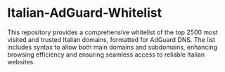 # Italian-AdGuard-Whitelist
This repository provides a comprehensive whitelist of the top 2500 most visited and trusted Italian domains, formatted for AdGuard DNS. The list includes syntax to allow both main domains and subdomains, enhancing browsing efficiency and ensuring seamless access to reliable Italian websites.
